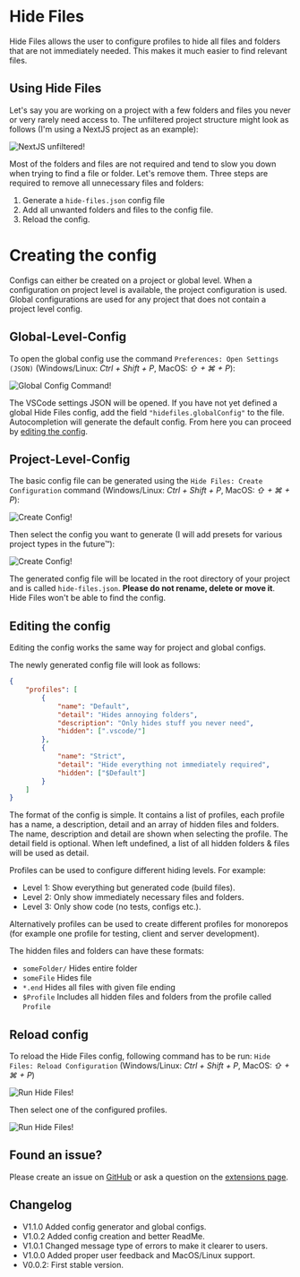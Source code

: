 # Hide Files

Hide Files allows the user to configure profiles to hide all files and folders that are not immediately needed. This makes it much easier to find relevant files.

## Using Hide Files

Let's say you are working on a project with a few folders and files you never or very rarely need access to. The unfiltered project structure might look as follows (I'm using a NextJS project as an example):

![NextJS unfiltered!](https://i.imgur.com/0AyQfEM.png)

Most of the folders and files are not required and tend to slow you down when trying to find a file or folder. Let's remove them. Three steps are required to remove all unnecessary files and folders:

1. Generate a `hide-files.json` config file
2. Add all unwanted folders and files to the config file.
3. Reload the config.

# Creating the config

Configs can either be created on a project or global level. When a configuration on project level is available, the project configuration is used. Global configurations are used for any project that does not contain a project level config.

## Global-Level-Config

To open the global config use the command `Preferences: Open Settings (JSON)` (Windows/Linux: _Ctrl + Shift + P_, MacOS: _⇧ + ⌘ + P_):

![Global Config Command!](https://i.imgur.com/pyKxNjP.png)

The VSCode settings JSON will be opened. If you have not yet defined a global Hide Files config, add the field `"hidefiles.globalConfig"` to the file. Autocompletion will generate the default config. From here you can proceed by [editing the config](#editing-the-config).

## Project-Level-Config

The basic config file can be generated using the `Hide Files: Create Configuration` command (Windows/Linux: _Ctrl + Shift + P_, MacOS: _⇧ + ⌘ + P_):

![Create Config!](https://i.imgur.com/OOtQlUE.png)

Then select the config you want to generate (I will add presets for various project types in the future™):

![Create Config!](https://i.imgur.com/OOtQlUE.png)

The generated config file will be located in the root directory of your project and is called `hide-files.json`. **Please do not rename, delete or move it**. Hide Files won't be able to find the config.

## Editing the config

Editing the config works the same way for project and global configs.

The newly generated config file will look as follows:

```json
{
    "profiles": [
        {
            "name": "Default",
            "detail": "Hides annoying folders",
            "description": "Only hides stuff you never need",
            "hidden": [".vscode/"]
        },
        {
            "name": "Strict",
            "detail": "Hide everything not immediately required",
            "hidden": ["$Default"]
        }
    ]
}
```

The format of the config is simple. It contains a list of profiles, each profile has a name, a description, detail and an array of hidden files and folders. The name, description and detail are shown when selecting the profile. The detail field is optional. When left undefined, a list of all hidden folders & files will be used as detail.

Profiles can be used to configure different hiding levels. For example:

-   Level 1: Show everything but generated code (build files).
-   Level 2: Only show immediately necessary files and folders.
-   Level 3: Only show code (no tests, configs etc.).

Alternatively profiles can be used to create different profiles for monorepos (for example one profile for testing, client and server development).

The hidden files and folders can have these formats:

-   `someFolder/` Hides entire folder
-   `someFile` Hides file
-   `*.end` Hides all files with given file ending
-   `$Profile` Includes all hidden files and folders from the profile called `Profile`

## Reload config

To reload the Hide Files config, following command has to be run: `Hide Files: Reload Configuration` (Windows/Linux: _Ctrl + Shift + P_, MacOS: _⇧ + ⌘ + P_)

![Run Hide Files!](https://user-images.githubusercontent.com/29690247/140790423-f990bf61-a1f3-4a37-985d-7998928166d3.png)

Then select one of the configured profiles.

![Run Hide Files!](https://user-images.githubusercontent.com/29690247/140790484-78160f67-4e9c-4c62-8af6-5216bd1edadc.png)

## Found an issue?

Please create an issue on [GitHub](https://github.com/JeremyFunk/hidefiles) or ask a question on the [extensions page](https://marketplace.visualstudio.com/items?itemName=JeremyFunk.hidefiles).

## Changelog

-   V1.1.0 Added config generator and global configs.
-   V1.0.2 Added config creation and better ReadMe.
-   V1.0.1 Changed message type of errors to make it clearer to users.
-   V1.0.0 Added proper user feedback and MacOS/Linux support.
-   V0.0.2: First stable version.
